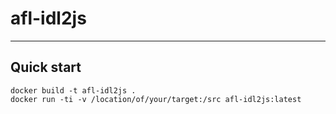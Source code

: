 # afl-idl2js

---

## Quick start

```shell script
docker build -t afl-idl2js .
docker run -ti -v /location/of/your/target:/src afl-idl2js:latest
```
